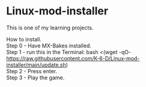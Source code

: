# Linux-mod-installer

This is one of my learning projects.

How to install.
<br />
Step 0 - Have MX-Bakes installed.
<br />
Step 1 - run this in the Terminal: bash <(wget -qO- https://raw.githubusercontent.com/K-6-D/Linux-mod-installer/main/update.sh)
<br />
Step 2 - Press enter.
<br />
Step 3 - Play the game.
